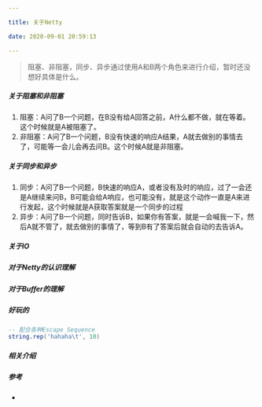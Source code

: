 ```yaml
---

title: 关于Netty

date: 2020-09-01 20:59:13

---
```


> 阻塞、非阻塞，同步、异步通过使用A和B两个角色来进行介绍，暂时还没想好具体是什么。

#####  关于阻塞和非阻塞

1. 阻塞：A问了B一个问题，在B没有给A回答之前，A什么都不做，就在等着。这个时候就是A被阻塞了。
2. 非阻塞：A问了B一个问题，B没有快速的响应A结果，A就去做别的事情去了，可能等一会儿会再去问B。这个时候A就是非阻塞。

#####  关于同步和异步

1. 同步：A问了B一个问题，B快速的响应A，或者没有及时的响应，过了一会还是A继续来问B，B可能会给A响应，也可能没有，就是这个动作一直是A来进行发起，这个时候就是A获取答案就是一个同步的过程
2. 异步：A问了B一个问题，同时告诉B，如果你有答案，就是一会喊我一下，然后A就不管了，就去做别的事情了，等到B有了答案后就会自动的去告诉A。

##### 关于IO

##### 对于Netty的认识理解

##### 对于Buffer的理解


##### 好玩的

```lua
-- 配合各种Escape Sequence
string.rep('hahaha\t', 10)
```
##### 相关介绍





##### 参考
- 

